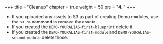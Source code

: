 +++
title = "Cleanup"
chapter = true
weight = 50
pre = "<b>4. </b>"
+++

* If you uploaded any assets to S3 as part of creating Demo modules, use the `s3 rm` command to remove the assets.
* If you created the `DEMO-YOURALIAS-first-blueprint` delete it.
* If you created the `DEMO-YOURALIAS-first-module` and `DEMO-YOURALIAS-second-module` delete those.